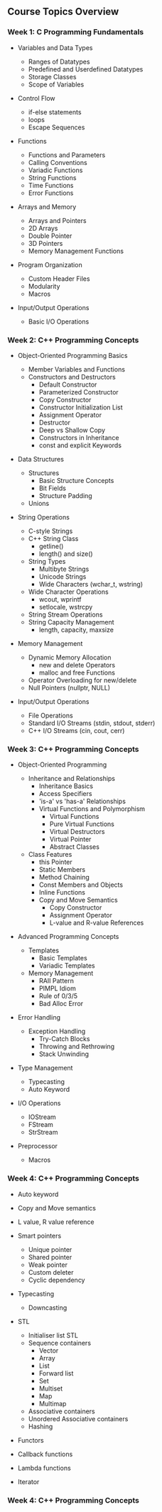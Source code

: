 ## Course Topics Overview

### Week 1: C Programming Fundamentals

- Variables and Data Types
  - Ranges of Datatypes
  - Predefined and Userdefined Datatypes
  - Storage Classes
  - Scope of Variables

- Control Flow
  - if-else statements
  - loops
  - Escape Sequences

- Functions
  - Functions and Parameters
  - Calling Conventions
  - Variadic Functions
  - String Functions
  - Time Functions
  - Error Functions

- Arrays and Memory
  - Arrays and Pointers
  - 2D Arrays
  - Double Pointer
  - 3D Pointers
  - Memory Management Functions

- Program Organization
  - Custom Header Files
  - Modularity
  - Macros

- Input/Output Operations
  - Basic I/O Operations

### Week 2: C++ Programming Concepts

- Object-Oriented Programming Basics
  - Member Variables and Functions
  - Constructors and Destructors
    - Default Constructor
    - Parameterized Constructor
    - Copy Constructor
    - Constructor Initialization List
    - Assignment Operator
    - Destructor
    - Deep vs Shallow Copy
    - Constructors in Inheritance
    - const and explicit Keywords

- Data Structures
  - Structures
    - Basic Structure Concepts
    - Bit Fields
    - Structure Padding
  - Unions

- String Operations
  - C-style Strings
  - C++ String Class
    - getline()
    - length() and size()
  - String Types
    - Multibyte Strings
    - Unicode Strings
    - Wide Characters (wchar_t, wstring)
  - Wide Character Operations
    - wcout, wprintf
    - setlocale, wstrcpy
  - String Stream Operations
  - String Capacity Management
    - length, capacity, maxsize

- Memory Management
  - Dynamic Memory Allocation
    - new and delete Operators
    - malloc and free Functions
  - Operator Overloading for new/delete
  - Null Pointers (nullptr, NULL)

- Input/Output Operations
  - File Operations
  - Standard I/O Streams (stdin, stdout, stderr)
  - C++ I/O Streams (cin, cout, cerr)

### Week 3: C++ Programming Concepts

- Object-Oriented Programming
  - Inheritance and Relationships
    - Inheritance Basics
    - Access Specifiers
    - 'is-a' vs 'has-a' Relationships
    - Virtual Functions and Polymorphism
      - Virtual Functions
      - Pure Virtual Functions
      - Virtual Destructors
      - Virtual Pointer
      - Abstract Classes
  - Class Features
    - this Pointer
    - Static Members
    - Method Chaining
    - Const Members and Objects
    - Inline Functions
    - Copy and Move Semantics
      - Copy Constructor
      - Assignment Operator
      - L-value and R-value References

- Advanced Programming Concepts
  - Templates
    - Basic Templates
    - Variadic Templates
  - Memory Management
    - RAII Pattern
    - PIMPL Idiom
    - Rule of 0/3/5
    - Bad Alloc Error

- Error Handling
  - Exception Handling
    - Try-Catch Blocks
    - Throwing and Rethrowing
    - Stack Unwinding

- Type Management
  - Typecasting
  - Auto Keyword

- I/O Operations
  - IOStream
  - FStream
  - StrStream

- Preprocessor
  - Macros

### Week 4: C++ Programming Concepts

- Auto keyword
- Copy and Move semantics
- L value, R value reference

- Smart pointers
  - Unique pointer
  - Shared pointer
  - Weak pointer
  - Custom deleter
  - Cyclic dependency

- Typecasting
  - Downcasting

- STL
  - Initialiser list STL
  - Sequence containers
    - Vector
    - Array
    - List
    - Forward list
    - Set
    - Multiset
    - Map
    - Multimap
  - Associative containers
  - Unordered Associative containers
  - Hashing

- Functors
- Callback functions
- Lambda functions
- Iterator

### Week 4: C++ Programming Concepts

